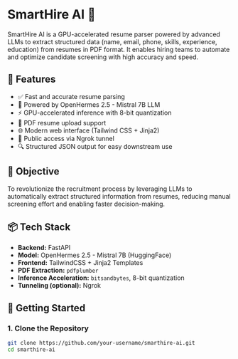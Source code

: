 # SmartHire AI 🚀

SmartHire AI is a GPU-accelerated resume parser powered by advanced LLMs to extract structured data (name, email, phone, skills, experience, education) from resumes in PDF format. It enables hiring teams to automate and optimize candidate screening with high accuracy and speed.

## 🌟 Features

- ✅ Fast and accurate resume parsing
- 🤖 Powered by OpenHermes 2.5 - Mistral 7B LLM
- ⚡ GPU-accelerated inference with 8-bit quantization
- 📄 PDF resume upload support
- 🌐 Modern web interface (Tailwind CSS + Jinja2)
- 🔗 Public access via Ngrok tunnel
- 🔍 Structured JSON output for easy downstream use

## 🧠 Objective

To revolutionize the recruitment process by leveraging LLMs to automatically extract structured information from resumes, reducing manual screening effort and enabling faster decision-making.

## 📦 Tech Stack

- **Backend:** FastAPI
- **Model:** OpenHermes 2.5 - Mistral 7B (HuggingFace)
- **Frontend:** TailwindCSS + Jinja2 Templates
- **PDF Extraction:** `pdfplumber`
- **Inference Acceleration:** `bitsandbytes`, 8-bit quantization
- **Tunneling (optional):** Ngrok

## 🚀 Getting Started

### 1. Clone the Repository

```bash
git clone https://github.com/your-username/smarthire-ai.git
cd smarthire-ai

